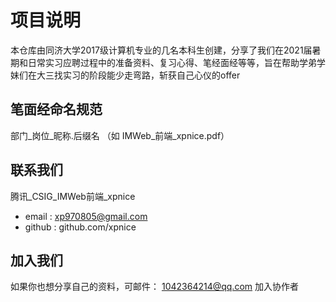 # 项目说明

本仓库由同济大学2017级计算机专业的几名本科生创建，分享了我们在2021届暑期和日常实习应聘过程中的准备资料、复习心得、笔经面经等等，旨在帮助学弟学妹们在大三找实习的阶段能少走弯路，斩获自己心仪的offer
## 笔面经命名规范
部门_岗位_昵称.后缀名 （如 IMWeb_前端_xpnice.pdf）
## 联系我们
腾讯_CSIG_IMWeb前端_xpnice
* email : xp970805@gmail.com 
* github : github.com/xpnice

## 加入我们

如果你也想分享自己的资料，可邮件：
1042364214@qq.com 加入协作者

